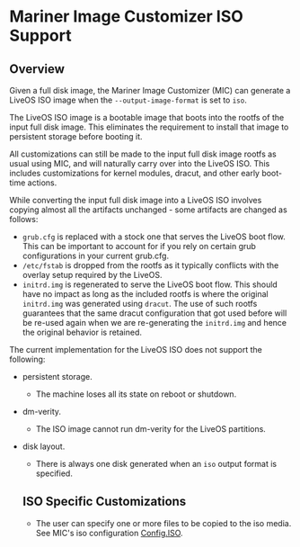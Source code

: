 # Mariner Image Customizer ISO Support

## Overview

Given a full disk image, the Mariner Image Customizer (MIC) can generate a
LiveOS ISO image when the `--output-image-format` is set to `iso`.

The LiveOS ISO image is a bootable image that boots into the rootfs of the
input full disk image. This eliminates the requirement to install that image
to persistent storage before booting it.

All customizations can still be made to the input full disk image rootfs as
usual using MIC, and will naturally carry over into the LiveOS ISO. This
includes customizations for kernel modules, dracut, and other early boot-time
actions.

While converting the input full disk image into a LiveOS ISO involves copying
almost all the artifacts unchanged - some artifacts are changed as follows:
- `grub.cfg` is replaced with a stock one that serves the LiveOS boot flow.
  This can be important to account for if you rely on certain grub
  configurations in your current grub.cfg.
- `/etc/fstab` is dropped from the rootfs as it typically conflicts with the
  overlay setup required by the LiveOS.
- `initrd.img` is regenerated to serve the LiveOS boot flow. This should have
  no impact as long as the included rootfs is where the original `initrd.img`
  was generated using `dracut`. The use of such rootfs guarantees that the same
  dracut configuration that got used before will be re-used again when we are
  re-generating the `initrd.img` and hence the original behavior is retained.

The current implementation for the LiveOS ISO does not support the following:
- persistent storage.
  - The machine loses all its state on reboot or shutdown.
- dm-verity.
  - The ISO image cannot run dm-verity for the LiveOS partitions.
- disk layout.
  - There is always one disk generated when an `iso` output format is
    specified.

  ## ISO Specific Customizations

  - The user can specify one or more files to be copied to the iso media.
    See MIC's iso configuration [Config.ISO](./configuration.md#iso-type).